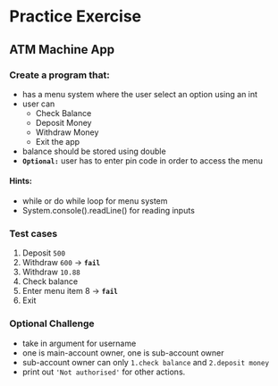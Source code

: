 # Practice Exercise
## ATM Machine App

### Create a program that:
- has a menu system where the user select an option using an int 
- user can 
	- Check Balance
	- Deposit Money
	- Withdraw Money
	- Exit the app
- balance should be stored using double 
- **`Optional:`** user has to enter pin code in order to access the menu

#### Hints:
- while or do while loop for menu system
- System.console().readLine() for reading inputs

### Test cases
1. Deposit `500`
1. Withdraw `600` -> **`fail`**
1. Withdraw `10.88`
1. Check balance
1. Enter menu item 8 -> **`fail`**
1. Exit

### Optional Challenge
- take in argument for username
- one is main-account owner, one is sub-account owner
- sub-account owner can only `1.check balance` and `2.deposit money`
- print out `'Not authorised'` for other actions.
